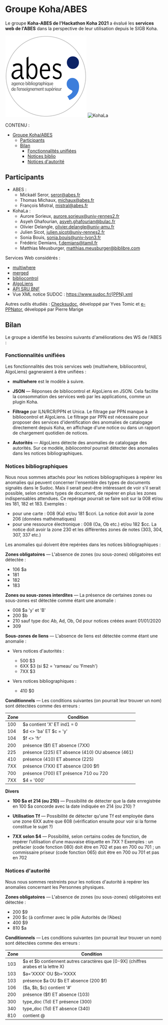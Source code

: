 # Groupe Koha/ABES

Le groupe **Koha-ABES de l'Hackathon Koha 2021** a évalué les **services web de
l'ABES** dans la perspective de leur utilisation depuis le SIGB Koha. 

![Abes](img/logo-abes.svg)
![KohaLa](img/logo-kohala.png)

CONTENU :

- [Groupe Koha/ABES](#groupe-kohaabes)
  - [Participants](#participants)
  - [Bilan](#bilan)
    - [Fonctionnalités unifiées](#fonctionnalités-unifiées)
    - [Notices biblio](#notices-biblio)
    - [Notices d'autorité](#notices-dautorité)
  
## Participants

- ABES :
  - Mickaël Seror, seror@abes.fr
  - Thomas Michaux, michaux@abes.fr
  - François Mistral, mistral@abes.fr
- KohaLa :
  - Aurore Sorieux, aurore.sorieux@univ-rennes2.fr
  - Asyeh Ghafourian, asyeh.ghafourian@bulac.fr
  - Olivier Delangle, olivier.delangle@univ-amu.fr
  - Julien Sicot, julien.sicot@univ-rennes2.fr
  - Sonia Bouis, sonia.bouis@univ-lyon3.fr
  - Frédéric Demians, f.demians@tamil.fr
  - Matthias Meusburger, matthias.meusburger@biblibre.com

Services Web considérés :

- [multiwhere](http://documentation.abes.fr/sudoc/manuels/administration/aidewebservices/index.html#multiwhere)
- [merged](http://documentation.abes.fr/sudoc/manuels/administration/aidewebservices/index.html#merged)
- [bibliocontrol](http://documentation.abes.fr/sudoc/manuels/administration/aidewebservices/index.html#BiblioControl)
- [AlgoLiens](http://documentation.abes.fr/sudoc/manuels/controle_bibliographique/algoliens/index.html)
- [API SRU BNF](https://api.bnf.fr/fr/api-sru-catalogue-general)
- Vue XML notice SUDOC : https://www.sudoc.fr/{PPN}.xml

Autres outils étudiés : [Checksudoc](http://domybiblio.net/check_sudoc/), développé
par Yves Tomic et [e-PPNator](http://akareup.alwaysdata.net/controlequalite.html), développé par Pierre Marige

## Bilan

Le groupe a identifié les besoins suivants d'améliorations des WS de l'ABES :

### Fonctionnalités unifiées

Les fonctionnalités des trois services web (multiwhere, bibliocontrol,
AlgoLiens) gagneraient à être unifiées :

- **multiwhere** est le modèle à suivre.

- **JSON** — Réponses de bibliocontrol et AlgoLiens en JSON. Cela facilite la 
  consommation des services web par les applications, comme un plugin Koha.

- **Filtrage** par ILN/RCR/PPN et Unica. Le filtrage par PPN manque à bibliocontrol et
  AlgoLiens. Le filtrage par PPN est nécessaire pour proposer des services
  d'identification des anomalies de catalogage directement depuis Koha, en
  affichage d'une notice ou dans un rapport de chargement quotidien de notices.

- **Autorités** — AlgoLiens détecte des anomalies de catalogage des autorités.
  Sur ce modèle, _bibliocontrol_ pourrait détecter des anomalies dans les
  notices bibliographiques.
  
### Notices bibliographiques

Nous nous sommes attachés pour les notices bibliographiques à repérer les anomalies qui peuvent concerner l'ensemble des types de documents signalés dans le Sudoc. Mais il serait peut-être intéressant de voir s'il serait possible, selon certains types de document, de repérer en plus les zones indispensables attendues. Ce repérage pourrait se faire soit sur la 008 et/ou les 181, 182 et 183. Exemples :

- pour une carte : 008 (Ka) et/ou 181 $ccri. La notice doit avoir la zone 206 (données mathématiques)
- pour une ressource électronique : 008 (Oa, Ob etc.) et/ou 182 $cc. La notice doit avoir la zone 230 et les différentes zones de notes (303, 304, 307, 337 etc.)

Les anomalies qui doivent être repérées dans les notices bibliographiques :

**Zones obligatoires** — L'absence de zones (ou sous-zones) obligatoires est
détectée :

- 106 $a
- 181
- 182
- 183
  
**Zones ou sous-zones interdites** — La présence de certaines zones ou sous-zones est détectée comme étant
une anomalie :

- 008 $a 'y' et 'B'
- 200 $b
- 210 sauf type doc Ab, Ad, Ob, Od pour notices créées avant 01/01/2020
- 309

**Sous-zones de liens** — L'absence de liens est détectée comme étant une anomalie :

- Vers notices d'autorités :
  - 500 $3 
  - 6XX $3 (si $2 = 'rameau' ou 'Fmesh')
  - 7XX $3
  
- Vers notices bibliographiques :
  - 410 $0

**Conditionnels** — Les conditions suivantes (on pourrait leur trouver un nom)
sont détectées comme des erreurs :

| Zone  | Condition                                     |
| ----- | --------------------------------------------- |
| 100   | $a contient 'X' ET ind1 = 0                   | 
| 104   | $d <> 'ba' ET $c = 'y'                        |
| 104   | $f <> 'fr'                                    |                                      
| 200   | présence ($f) ET absence (7XX)                  |
| 225   | présence (225) ET absence (410) OU absence (461)|
| 410   | présence (410) ET absence (225)               |
| 7XX   | présence (7XX) ET absence (200 $f)            |
| 700   | présence (700) ET présence 710 ou 720         |
| 7XX   | $4 = '000'                                    |

**Divers**

- **100 $a et 214 (ou 210)** — Possibilité de détecter que la date enregistrée en 100 $a concorde avec la date indiquée en 214 (ou 210) ?

- **Utilisation Tf** — Possibilité de détecter qu'une Tf est employée dans une zone 6XX autre que 608 (vérification ensuite pour voir si la forme constitue le sujet ?)

- **7XX selon $4** — Possibilité, selon certains codes de fonction, de
  repérer l’utilisation d’une mauvaise étiquette en 7XX ? Exemples : un
  préfacier (code fonction 080) doit être en 702 et pas en 700 ou 701 ; un
  commissaire priseur (code fonction 065) doit être en 700 ou 701 et pas en 702

### Notices d'autorité

Nous nous sommes restreints pour les notices d'autorité à repérer les anomalies concernant les Personnes physiques.

**Zones obligatoires** — L'absence de zones (ou sous-zones) obligatoires est
détectée :

- 200 $9
- 200 $c (à confirmer avec le pôle Autorités de l’Abes)
- 400 $9
- 810 $a

**Conditionnels** — Les conditions suivantes (on pourrait leur trouver un nom)
sont détectées comme des erreurs :

| Zone  | Condition                                     |
| ----- | --------------------------------------------- |
| 103   | $a et $b contiennent autres caractères que [0-9X] (chiffres arabes et la lettre X) |
| 103   | $a='XXXX' OU $b='XXXX
| 103   | présence $a OU $b ET absence (200 $f)
| 106   | ($a, $b, $c) contient '#'                     |
| 200   | présence ($f) ET absence (103)                |
| 300   | type_doc (Td) ET présence (300)               | 
| 340   | type_doc (Td) ET absence (340)                |
| 810   | contient @                                    |
